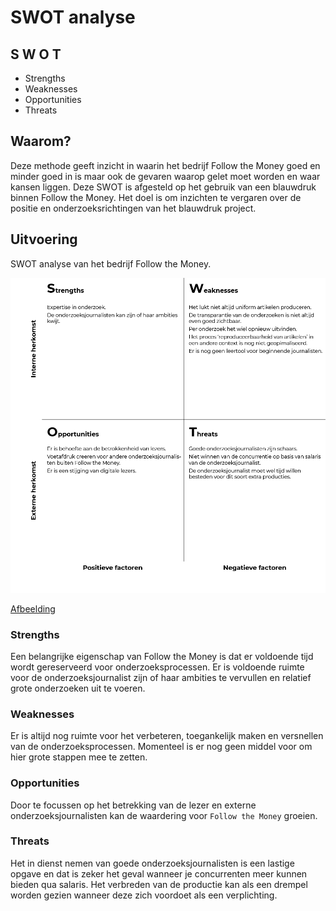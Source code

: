 # SWOT analyse

## S W O T

* Strengths
* Weaknesses
* Opportunities
* Threats

## Waarom?

Deze methode geeft inzicht in waarin het bedrijf Follow the Money goed en minder goed in is maar ook de gevaren waarop gelet moet worden en waar kansen liggen. Deze SWOT is afgesteld op het gebruik van een blauwdruk binnen Follow the Money. Het doel is om inzichten te vergaren over de positie en onderzoeksrichtingen van het blauwdruk project.

## Uitvoering

SWOT analyse van het bedrijf Follow the Money.

![SWOT analyse in uitvoering](../.gitbook/assets/swot.png)

  
[Afbeelding](https://github.com/IIYAMA12/Project-blauwdruk-documentation/tree/ff4c450705eac064247e95fdb265a4c1179f6467/docs/pages/research_methods/swot/content/swot.png)

### Strengths

Een belangrijke eigenschap van Follow the Money is dat er voldoende tijd wordt gereserveerd voor onderzoeksprocessen. Er is voldoende ruimte voor de onderzoeksjournalist zijn of haar ambities te vervullen en relatief grote onderzoeken uit te voeren.

### Weaknesses

Er is altijd nog ruimte voor het verbeteren, toegankelijk maken en versnellen van de onderzoeksprocessen. Momenteel is er nog geen middel voor om hier grote stappen mee te zetten.

### Opportunities

Door te focussen op het betrekking van de lezer en externe onderzoeksjournalisten kan de waardering voor `Follow the Money` groeien.

### Threats

Het in dienst nemen van goede onderzoeksjournalisten is een lastige opgave en dat is zeker het geval wanneer je concurrenten meer kunnen bieden qua salaris. Het verbreden van de productie kan als een drempel worden gezien wanneer deze zich voordoet als een verplichting.

